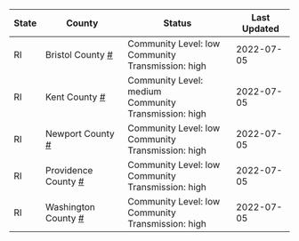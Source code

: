State | County | Status | Last Updated
--- | --- | --- | --- 
RI | Bristol County <a href="#bristol_county">#</a> | <a name="bristol_county"></a>Community Level: low<br/>Community Transmission: high | 2022-07-05
RI | Kent County <a href="#kent_county">#</a> | <a name="kent_county"></a>Community Level: medium<br/>Community Transmission: high | 2022-07-05
RI | Newport County <a href="#newport_county">#</a> | <a name="newport_county"></a>Community Level: low<br/>Community Transmission: high | 2022-07-05
RI | Providence County <a href="#providence_county">#</a> | <a name="providence_county"></a>Community Level: low<br/>Community Transmission: high | 2022-07-05
RI | Washington County <a href="#washington_county">#</a> | <a name="washington_county"></a>Community Level: low<br/>Community Transmission: high | 2022-07-05
